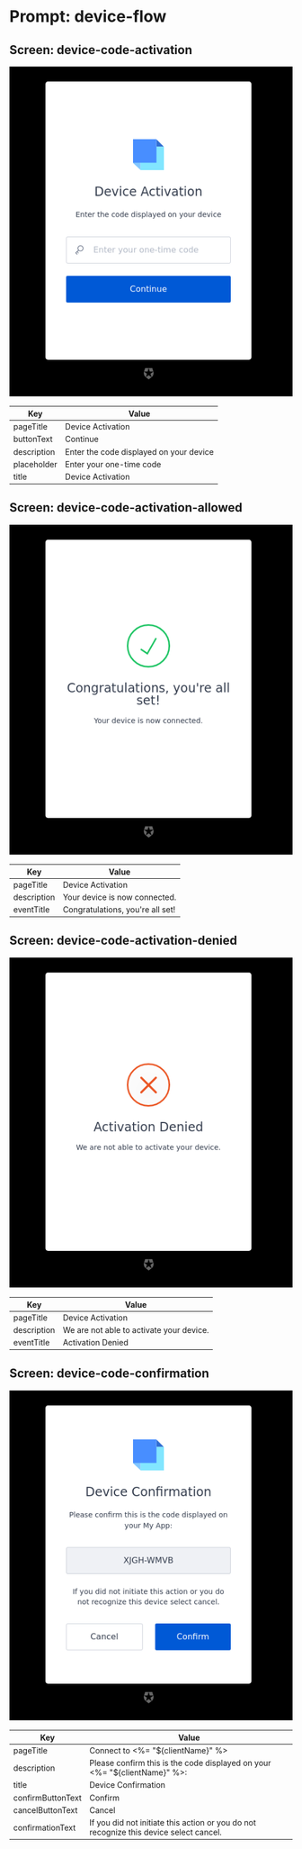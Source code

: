 # Prompt: device-flow

## Screen: device-code-activation

<p style="text-align: center;">
  <img alt="device-code-activation reference screenshot" class="ul-prompt-screenshot" data-ul-prompt="device-code-activation" src="images/device-code-activation.png" />
</p>

|Key|Value|
|----------|----------|
|pageTitle|Device Activation|
|buttonText|Continue|
|description|Enter the code displayed on your device|
|placeholder|Enter your one-time code|
|title|Device Activation|

## Screen: device-code-activation-allowed

<p style="text-align: center;">
  <img alt="device-code-activation-allowed reference screenshot" class="ul-prompt-screenshot" data-ul-prompt="device-code-activation-allowed" src="images/device-code-activation-allowed.png" />
</p>

|Key|Value|
|----------|----------|
|pageTitle|Device Activation|
|description|Your device is now connected.|
|eventTitle|Congratulations, you're all set!|

## Screen: device-code-activation-denied

<p style="text-align: center;">
  <img alt="device-code-activation-denied reference screenshot" class="ul-prompt-screenshot" data-ul-prompt="device-code-activation-denied" src="images/device-code-activation-denied.png" />
</p>

|Key|Value|
|----------|----------|
|pageTitle|Device Activation|
|description|We are not able to activate your device.|
|eventTitle|Activation Denied|

## Screen: device-code-confirmation

<p style="text-align: center;">
  <img alt="device-code-confirmation reference screenshot" class="ul-prompt-screenshot" data-ul-prompt="device-code-confirmation" src="images/device-code-confirmation.png" />
</p>

|Key|Value|
|----------|----------|
|pageTitle|Connect to <%= "${clientName}" %>|
|description|Please confirm this is the code displayed on your <%= "${clientName}" %>:|
|title|Device Confirmation|
|confirmButtonText|Confirm|
|cancelButtonText|Cancel|
|confirmationText|If you did not initiate this action or you do not recognize this device select cancel.|
